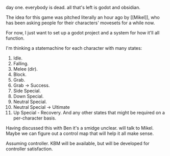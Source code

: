 day one. everybody is dead. all that's left is godot and obsidian.

The idea for this game was pitched literally an hour ago by [[Mikel]], who has been asking people for their characters' movesets for a while now.

For now, I just want to set up a godot project and a system for how it'll all function.

I'm thinking a statemachine for each character with many states:
1. Idle.
2. Falling. 
3. Melee (dir).
4. Block.
5. Grab.
6. Grab -> Success.
7. Side Special.
8. Down Special.
9. Neutral Special. 
10. Neutral Special -> Ultimate
11. Up Special - Recovery.
And any other states that might be required on a per-character basis.

Having discussed this with Ben it's a smidge unclear. will talk to Mikel.
Maybe we can figure out a control map that will help it all make sense.

Assuming controller. KBM will be available, but will be developed for controller satisfaction.
